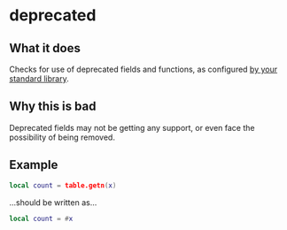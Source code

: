 # deprecated
## What it does
Checks for use of deprecated fields and functions, as configured [by your standard library](../usage/std.md#deprecated).

## Why this is bad
Deprecated fields may not be getting any support, or even face the possibility of being removed.

## Example
```lua
local count = table.getn(x)
```

...should be written as...

```lua
local count = #x
```
